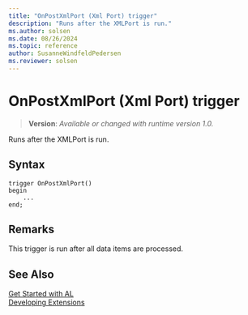 ```yaml
---
title: "OnPostXmlPort (Xml Port) trigger"
description: "Runs after the XMLPort is run."
ms.author: solsen
ms.date: 08/26/2024
ms.topic: reference
author: SusanneWindfeldPedersen
ms.reviewer: solsen
---
```

[//]: # (START>DO_NOT_EDIT)
[//]: # (IMPORTANT:Do not edit any of the content between here and the END>DO_NOT_EDIT.)
[//]: # (Any modifications should be made in the .xml files in the ModernDev repo.)

# OnPostXmlPort (Xml Port) trigger
> **Version**: _Available or changed with runtime version 1.0._

Runs after the XMLPort is run.


## Syntax
```AL
trigger OnPostXmlPort()
begin
    ...
end;
```



[//]: # (IMPORTANT: END>DO_NOT_EDIT)

## Remarks  
 This trigger is run after all data items are processed.  

## See Also  
[Get Started with AL](../../devenv-get-started.md)  
[Developing Extensions](../../devenv-dev-overview.md)  
